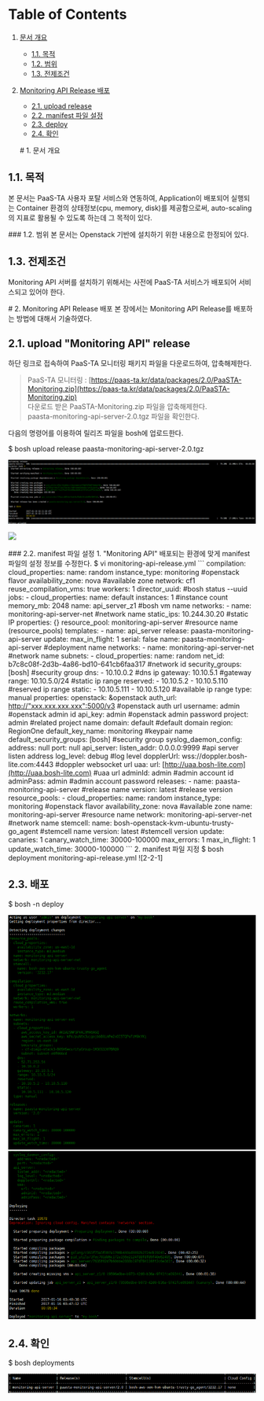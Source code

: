 # Table of Contents

1. [문서 개요](paas-ta-monitoring-api-openstack-_v1.0.md#1)
   * [1.1. 목적](paas-ta-monitoring-api-openstack-_v1.0.md#2)
   * [1.2. 범위](paas-ta-monitoring-api-openstack-_v1.0.md#3)
   * [1.3. 전제조건](paas-ta-monitoring-api-openstack-_v1.0.md#4)
2. [Monitoring API Release 배포](paas-ta-monitoring-api-openstack-_v1.0.md#5)

   * [2.1.  upload release](paas-ta-monitoring-api-openstack-_v1.0.md#6)
   * [2.2.  manifest 파일 설정](paas-ta-monitoring-api-openstack-_v1.0.md#7)
   * [2.3.  deploy](paas-ta-monitoring-api-openstack-_v1.0.md#8)
   * [2.4.  확인](paas-ta-monitoring-api-openstack-_v1.0.md#9)

   \# 1. 문서 개요

## 1.1. 목적

본 문서는 PaaS-TA 사용자 포탈 서비스와 연동하여, Application이 배포되어 실행되는 Container 환경의 상태정보\(cpu, memory, disk\)를 제공함으로써, auto-scaling의 지표로 활용될 수 있도록 하는데 그 목적이 있다.

\#\#\# 1.2. 범위 본 문서는 Openstack 기반에 설치하기 위한 내용으로 한정되어 있다.

## 1.3. 전제조건

Monitoring API 서버를 설치하기 위해서는 사전에 PaaS-TA 서비스가 배포되어 서비스되고 있어야 한다.

\# 2. Monitoring API Release 배포 본 장에서는 Monitoring API Release를 배포하는 방법에 대해서 기술하였다.

## 2.1.  upload "Monitoring API" release

하단 링크로 접속하여 PaaS-TA 모니터링 패키지 파일을 다운로드하여, 압축해제한다.

> PaaS-TA 모니터링 : [https://paas-ta.kr/data/packages/2.0/PaaSTA-Monitoring.zip](https://paas-ta.kr/data/packages/2.0/PaaSTA-Monitoring.zip)  
> 다운로드 받은 PaaSTA-Monitoring.zip 파일을 압축해제한다.  
> paasta-monitoring-api-server-2.0.tgz 파일을 확인한다.

다음의 명령어를 이용하여 릴리즈 파일을 bosh에 업로드한다.

$ bosh upload release paasta-monitoring-api-server-2.0.tgz

![](../../../.gitbook/assets/2-1-1%20%2825%29.png)

![](https://github.com/jhuhm13579/trans-test/tree/c3fa60c3f2804eba4cf4bb19f90449a85a66a625/Guide-2.0-Linguine-/Install-Guide/Services/images/monitoring-api/2-1-2.png)

\#\#\# 2.2. manifest 파일 설정 1. "Monitoring API" 배포되는 환경에 맞게 manifest 파일의 설정 정보를 수정한다. $ vi monitoring-api-release.yml \`\`\` compilation: cloud\_properties: name: random instance\_type: monitoring \#openstack flavor availability\_zone: nova \#available zone network: cf1 reuse\_compilation\_vms: true workers: 1 director\_uuid: \#bosh status --uuid jobs: - cloud\_properties: name: default instances: 1 \#instance count memory\_mb: 2048 name: api\_server\_z1 \#bosh vm name networks: - name: monitoring-api-server-net \#network name static\_ips: 10.244.30.20 \#static IP properties: {} resource\_pool: monitoring-api-server \#resource name \(resource\_pools\) templates: - name: api\_server release: paasta-monitoring-api-server update: max\_in\_flight: 1 serial: false name: paasta-monitoring-api-server \#deployment name networks: - name: monitoring-api-server-net \#network name subnets: - cloud\_properties: name: random net\_id: b7c8c08f-2d3b-4a86-bd10-641cb6faa317 \#network id security\_groups: \[bosh\] \#security group dns: - 10.10.0.2 \#dns ip gateway: 10.10.5.1 \#gateway range: 10.10.5.0/24 \#static ip range reserved: - 10.10.5.2 - 10.10.5.110 \#reserved ip range static: - 10.10.5.111 - 10.10.5.120 \#available ip range type: manual properties: openstack: &openstack auth\_url: [http://"xxx.xxx.xxx.xxx":5000/v3](http://"xxx.xxx.xxx.xxx":5000/v3) \#openstack auth url username: admin \#openstack admin id api\_key: admin \#openstack admin password project: admin \#related project name domain: default \#default domain region: RegionOne default\_key\_name: monitoring \#keypair name default\_security\_groups: \[bosh\] \#security group syslog\_daemon\_config: address: null port: null api\_server: listen\_addr: 0.0.0.0:9999 \#api server listen address log\_level: debug \#log level dopplerUrl: wss://doppler.bosh-lite.com:4443 \#doppler websocket url uaa: url: [http://uaa.bosh-lite.com](http://uaa.bosh-lite.com) \#uaa url adminId: admin \#admin account id adminPass: admin \#admin account password releases: - name: paasta-monitoring-api-server \#release name version: latest \#release version resource\_pools: - cloud\_properties: name: random instance\_type: monitoring \#openstack flavor availability\_zone: nova \#available zone name: monitoring-api-server \#resource name network: monitoring-api-server-net \#network name stemcell: name: bosh-openstack-kvm-ubuntu-trusty-go\_agent \#stemcell name version: latest \#stemcell version update: canaries: 1 canary\_watch\_time: 30000-100000 max\_errors: 1 max\_in\_flight: 1 update\_watch\_time: 30000-100000 \`\`\` 2. manifest 파일 지정 $ bosh deployment monitoring-api-release.yml !\[2-2-1\]

## 2.3.  배포

$ bosh -n deploy

![](../../../.gitbook/assets/2-3-1%20%2831%29.png) ![](../../../.gitbook/assets/2-3-2%20%2816%29.png)

## 2.4.  확인

$ bosh deployments

![](../../../.gitbook/assets/2-4-1%20%2820%29.png)

